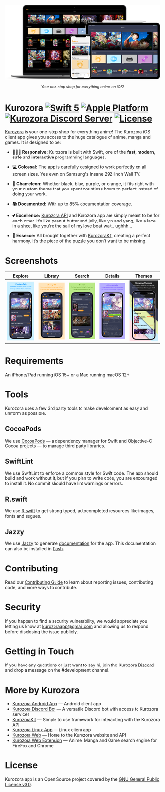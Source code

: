 <p align="center"><img src=".github/Assets/Kurozora_on_Device.png"></p>

<p align="center">
    <sup><em>Your one-stop shop for everything anime on iOS!</em></sup>
</p>

# Kurozora [![Swift 5](https://img.shields.io/badge/Swift%205-white.svg?style=flat&logo=Swift)](https://swift.org) [![Apple Platform](https://img.shields.io/badge/iOS%20|%20ipadOS%20|%20macOS-black?style=flat&logo=Apple)](https://apple.co/3CsQlKq) [![Kurozora Discord Server](https://img.shields.io/discord/449250093623934977?style=flat&label=&logo=Discord&logoColor=white&color=7289DA)](https://discord.gg/f3QFzGqsah) [![License](https://img.shields.io/badge/License-GPLv3-blue.svg?style=flat)](LICENSE)

[Kurozora](https://kurozora.app) is your one-stop shop for everything anime!
The Kurozora iOS client app gives you access to the huge catalogue of anime, manga and games. It is designed to be:

* **🏃🏻‍♂️ Responsive:** Kurozora is built with Swift, one of the **fast**, **modern**, **safe** and **interactive** programming languages.

* **💻 Colossal:** The app is carefully designed to work perfectly on all screen sizes. Yes even on Samsung's Insane 292-Inch Wall TV.

* **🎨 Chameleon:** Whether black, blue, purple, or orange, it fits right with your custom theme that you spent countless hours to perfect instead of doing your work.

* **📚 Documented:** With up to 85% documentation coverage.

* **💕 Excellence:** [Kurozora API](https://github.com/kurozora/kurozora-web) and Kurozora app are simply meant to be for each other. It’s like peanut butter and jelly, like yin and yang, like a lace in a shoe, like you're the sail of my love boat wait.. ughhh…

* **🧩 Essence:** All brought together with [KurozoraKit](https://github.com/kurozora/KurozoraKit), creating a perfect harmony. It’s the piece of the puzzle you don’t want to be missing.

# Screenshots

| Explore | Library | Search | Details | Themes |
| ------- | ------- | ------ | ------- | ------ |
|![The explore page containing multiple sections of shows, used to discover new shows.](.github/Assets/Screenshots/1.jpg) | ![The library page showing the user’s watching list.](.github/Assets/Screenshots/2.jpg) | ![The search page showing multiple search results for JoJo’s Bizarre Adventure.](.github/Assets/Screenshots/4.jpg) | ![The details page of Re:Zero Kara Hajimeru Isekai Seikatsu.](.github/Assets/Screenshots/5.jpg) | ![The explore page in multiple themes overlaid on top of each other.](.github/Assets/Screenshots/6.jpg) |

# Requirements

An iPhone/iPad running iOS 15+ or a Mac running macOS 12+

# Tools

Kurozora uses a few 3rd party tools to make development as easy and uniform as possible.

##  CocoaPods

We use [CocoaPods](https://cocoapods.org/) — a dependency manager for Swift and Objective-C Cocoa projects — to manage third party libraries.

## SwiftLint

We use SwiftLint to enforce a common style for Swift code. The app should build and work without it, but if you plan to write code, you are encouraged to install it. No commit should have lint warnings or errors.

## R.swift

We use [R.swift](https://github.com/mac-cain13/R.swift) to get strong typed, autocompleted resources like images, fonts and segues.

## Jazzy

We use [Jazzy](https://github.com/realm/jazzy) to generate [documentation](https://kiritokatklian.github.io/kurozora-app/) for the app. This documentation can also be installed in [Dash](https://kapeli.com/dash).

# Contributing

Read our [Contributing Guide](CONTRIBUTING.md) to learn about reporting issues, contributing code, and more ways to contribute.

# Security

If you happen to find a security vulnerability, we would appreciate you letting us know at kurozoraapp@gmail.com and allowing us to respond before disclosing the issue publicly.

# Getting in Touch

If you have any questions or just want to say hi, join the Kurozora [Discord](https://discord.gg/f3QFzGqsah) and drop a message on the #development channel.

# More by Kurozora

- [Kurozora Android App](https://github.com/kurozora/kurozora-android) — Android client app
- [Kurozora Discord Bot](https://github.com/kurozora/kurozora-discord-bot) — A versatile Discord bot with access to Kurozora services
- [KurozoraKit](https://github.com/kurozora/KurozoraKit) — Simple to use framework for interacting with the Kurozora API
- [Kurozora Linux App](https://github.com/kurozora/kurozora-linux) — Linux client app
- [Kurozora Web](https://github.com/kurozora/kurozora-web) — Home to the Kurozora website and API
- [Kurozora Web Extension](https://github.com/Kurozora/kurozora-extension) — Anime, Manga and Game search engine for FireFox and Chrome

# License

Kurozora app is an Open Source project covered by the [GNU General Public License v3.0](LICENSE).